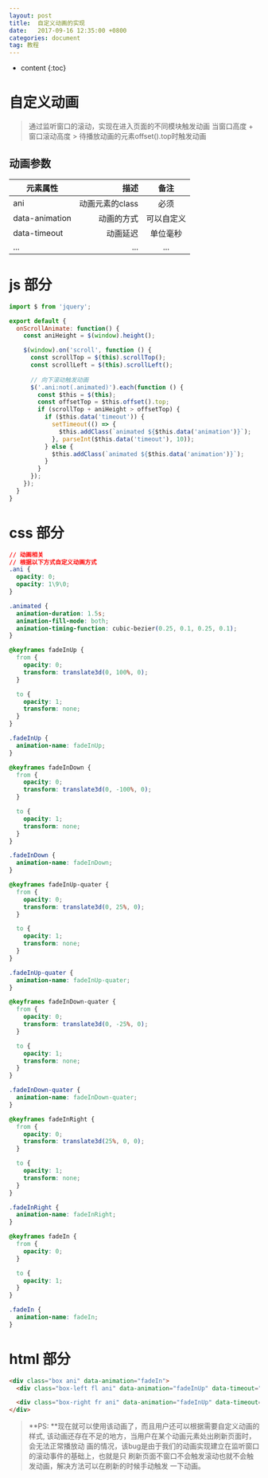 ```yaml
---
layout: post
title:  自定义动画的实现
date:   2017-09-16 12:35:00 +0800
categories: document
tag: 教程
---
```


* content
{:toc}


自定义动画
====================================

> 通过监听窗口的滚动，实现在进入页面的不同模块触发动画
> 当窗口高度 + 窗口滚动高度 > 待播放动画的元素offset().top时触发动画

动画参数
------------------------------------

| 元素属性      |      描述      |    备注    |
| ------------- | --------------:| :---------:|
| ani           | 动画元素的class| 必须       |
| data-animation| 动画的方式     | 可以自定义 |
| data-timeout  | 动画延迟       | 单位毫秒   |
| ...           | ...            | ...        |

js 部分
====================================

```javascript
import $ from 'jquery';

export default {
  onScrollAnimate: function() {
    const aniHeight = $(window).height();

    $(window).on('scroll', function () {
      const scrollTop = $(this).scrollTop();
      const scrollLeft = $(this).scrollLeft();
      
      // 向下滚动触发动画
      $('.ani:not(.animated)').each(function () {
        const $this = $(this);
        const offsetTop = $this.offset().top;
        if (scrollTop + aniHeight > offsetTop) {
          if ($this.data('timeout')) {
            setTimeout(() => {
              $this.addClass(`animated ${$this.data('animation')}`);
            }, parseInt($this.data('timeout'), 10));
          } else {
            $this.addClass(`animated ${$this.data('animation')}`);
          }
        }
      });
    });
  }
}
```

css 部分
====================================

```css
// 动画相关 
// 根据以下方式自定义动画方式
.ani {
  opacity: 0;
  opacity: 1\9\0;
}

.animated {
  animation-duration: 1.5s;
  animation-fill-mode: both;
  animation-timing-function: cubic-bezier(0.25, 0.1, 0.25, 0.1);
}

@keyframes fadeInUp {
  from {
    opacity: 0;
    transform: translate3d(0, 100%, 0);
  }

  to {
    opacity: 1;
    transform: none;
  }
}

.fadeInUp {
  animation-name: fadeInUp;
}

@keyframes fadeInDown {
  from {
    opacity: 0;
    transform: translate3d(0, -100%, 0);
  }

  to {
    opacity: 1;
    transform: none;
  }
}

.fadeInDown {
  animation-name: fadeInDown;
}

@keyframes fadeInUp-quater {
  from {
    opacity: 0;
    transform: translate3d(0, 25%, 0);
  }

  to {
    opacity: 1;
    transform: none;
  }
}

.fadeInUp-quater {
  animation-name: fadeInUp-quater;
}

@keyframes fadeInDown-quater {
  from {
    opacity: 0;
    transform: translate3d(0, -25%, 0);
  }

  to {
    opacity: 1;
    transform: none;
  }
}

.fadeInDown-quater {
  animation-name: fadeInDown-quater;
}

@keyframes fadeInRight {
  from {
    opacity: 0;
    transform: translate3d(25%, 0, 0);
  }

  to {
    opacity: 1;
    transform: none;
  }
}

.fadeInRight {
  animation-name: fadeInRight;
}

@keyframes fadeIn {
  from {
    opacity: 0;
  }

  to {
    opacity: 1;
  }
}

.fadeIn {
  animation-name: fadeIn;
}
```

html 部分
====================================

```html
<div class="box ani" data-animation="fadeIn">
  <div class="box-left fl ani" data-animation="fadeInUp" data-timeout="200"></div>

  <div class="box-right fr ani" data-animation="fadeInUp" data-timeout="400"></div>
</div>         
```

> **PS: **现在就可以使用该动画了，而且用户还可以根据需要自定义动画的样式,
> 该动画还存在不足的地方，当用户在某个动画元素处出刷新页面时，会无法正常播放动
> 画的情况，该bug是由于我们的动画实现建立在监听窗口的滚动事件的基础上，也就是只
> 刷新页面不窗口不会触发滚动也就不会触发动画，解决方法可以在刷新的时候手动触发
> 一下动画。


